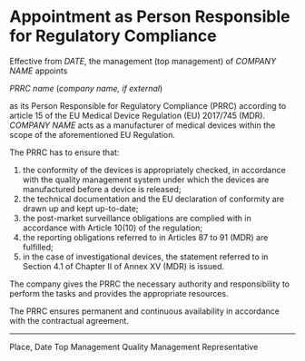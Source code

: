 # Appointment as Person Responsible for Regulatory Compliance

Effective from *DATE*, the management (top management) of *COMPANY NAME* appoints

*PRRC name* (*company name, if external*)

as its Person Responsible for Regulatory Compliance (PRRC) according to article 15 of the EU Medical Device
Regulation (EU) 2017/745 (MDR). *COMPANY NAME* acts as a manufacturer of medical devices within the scope of
the aforementioned EU Regulation.

The PRRC has to ensure that:

1. the conformity of the devices is appropriately checked, in accordance with the quality management system
   under which the devices are manufactured before a device is released;
2. the  technical  documentation and the EU declaration  of  conformity  are  drawn  up and kept  up-to-date;
3. the post-market surveillance obligations are complied with in accordance with Article 10(10) of the
   regulation;
4. the  reporting  obligations  referred  to in Articles 87 to 91 (MDR) are  fulfilled;
5. in the case of investigational devices, the statement referred to in Section 4.1 of Chapter II of Annex XV
   (MDR) is issued.

The company gives the PRRC the necessary authority and responsibility to perform the tasks and provides the
appropriate resources.

The PRRC ensures permanent and continuous availability in accordance with the contractual agreement.

---

Place, Date Top Management Quality Management Representative
